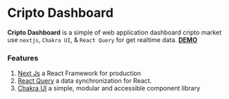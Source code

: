 # Cripto Dashboard

**Cripto Dashboard** is a simple of web application dashboard cripto market use `nextjs`, `Chakra UI`, & `React Query` for get realtime data. **[DEMO](https://cripto-dashboard.vercel.app/)**

### Features

1. [Next Js](https://nextjs.org/ "next JS") a React Framework for production
2. [React Query](https://react-query.tanstack.com/ "React Query") a data synchronization for React.
3. [Chakra UI](https://chakra-ui.com/ "Chakra UI") a simple, modular and accessible component library
